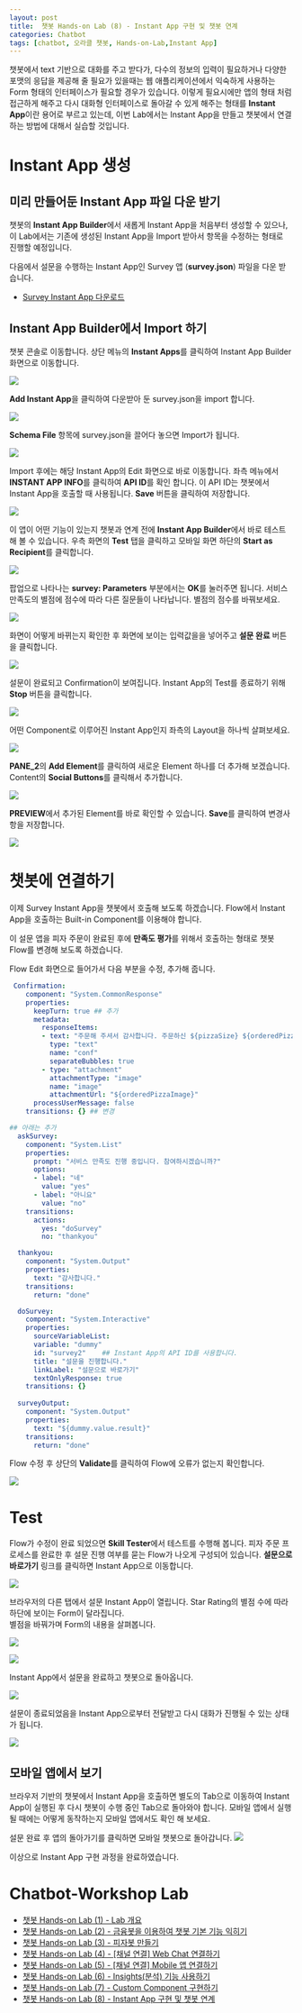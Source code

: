 ```yaml
---
layout: post
title:  챗봇 Hands-on Lab (8) - Instant App 구현 및 챗봇 연계
categories: Chatbot
tags: [chatbot, 오라클 챗봇, Hands-on-Lab,Instant App]
---
```


챗봇에서 text 기반으로 대화를 주고 받다가, 다수의 정보의 입력이 필요하거나 다양한 포맷의 응답을 제공해 줄 필요가 있을때는 웹 애플리케이션에서 익숙하게 사용하는 Form 형태의 인터페이스가 필요할 경우가 있습니다. 이렇게 필요시에만 앱의 형태 처럼 접근하게 해주고 다시 대화형 인터페이스로 돌아갈 수 있게 해주는 형태를 **Instant App**이란 용어로 부르고 있는데, 이번 Lab에서는 Instant App을 만들고 챗봇에서 연결하는 방법에 대해서 실습할 것입니다. 

# Instant App 생성

## 미리 만들어둔 Instant App 파일 다운 받기

챗봇의 **Instant App Builder**에서 새롭게 Instant App을 처음부터 생성할 수 있으나, 이 Lab에서는 기존에 생성된 Instant App을 Import 받아서 항목을 수정하는 형태로 진행할 예정입니다.

다음에서 설문을 수행하는 Instant App인 Survey 앱 (**survey.json**) 파일을 다운 받습니다.

- [Survey Instant App 다운로드](https://raw.githubusercontent.com/mee-nam-lee/chatbot_lecture/master/labfiles/instantapp/survey.json)


## Instant App Builder에서 Import 하기

챗봇 콘솔로 이동합니다. 상단 메뉴의 **Instant Apps**를 클릭하여 Instant App Builder 화면으로 이동합니다.

![](/assets/images/chatbot_lecture/instantapp/01_instant.png)

**Add Instant App**을 클릭하여 다운받아 둔 survey.json을 import 합니다.

![](/assets/images/chatbot_lecture/instantapp/02_import.png)

**Schema File** 항목에 survey.json을 끌어다 놓으면 Import가 됩니다.

![](/assets/images/chatbot_lecture/instantapp/03_upload.png)

Import 후에는 해당 Instant App의 Edit 화면으로 바로 이동합니다.
좌측 메뉴에서 **INSTANT APP INFO**를 클릭하여 **API ID**를 확인 합니다. 이 API ID는 챗봇에서 Instant App을 호출할 때 사용됩니다.
**Save** 버튼을 클릭하여 저장합니다.

![](/assets/images/chatbot_lecture/instantapp/04_survey.png)

이 앱이 어떤 기능이 있는지 챗봇과 연계 전에 **Instant App Builder**에서 바로 테스트 해 볼 수 있습니다.
우측 화면의 **Test** 탭을 클릭하고 모바일 화면 하단의 **Start as Recipient**를 클릭합니다.

![](/assets/images/chatbot_lecture/instantapp/05_test.png)

팝업으로 나타나는 **survey: Parameters** 부분에서는 **OK**를 눌러주면 됩니다.
서비스 만족도의 별점에 점수에 따라 다른 질문들이 나타납니다. 별점의 점수를 바꿔보세요.

![](/assets/images/chatbot_lecture/instantapp/06_test1.png)

화면이 어떻게 바뀌는지 확인한 후 화면에 보이는 입력값을을 넣어주고 **설문 완료** 버튼을 클릭합니다.

![](/assets/images/chatbot_lecture/instantapp/07_test2.png)

설문이 완료되고 Confirmation이 보여집니다. Instant App의 Test를 종료하기 위해 **Stop** 버튼을 클릭합니다.

![](/assets/images/chatbot_lecture/instantapp/08_test3.png)

어떤 Component로 이루어진 Instant App인지 좌측의 Layout을 하나씩 살펴보세요.

![](/assets/images/chatbot_lecture/instantapp/09_layout.png)

**PANE_2**의 **Add Element**를 클릭하여 새로운 Element 하나를 더 추가해 보겠습니다.
Content의 **Social Buttons**를 클릭해서 추가합니다.

![](/assets/images/chatbot_lecture/instantapp/10_edit.png)

**PREVIEW**에서 추가된 Element를 바로 확인할 수 있습니다. **Save**를 클릭하여 변경사항을 저장합니다.

![](/assets/images/chatbot_lecture/instantapp/11_social.png)

# 챗봇에 연결하기

이제 Survey Instant App을 챗봇에서 호출해 보도록 하겠습니다.
Flow에서 Instant App을 호출하는 Built-in Component를 이용해야 합니다. 

이 설문 앱을 피자 주문이 완료된 후에 **만족도 평가**를 위해서 호출하는 형태로 챗봇 Flow를 변경해 보도록 하겠습니다.

Flow Edit 화면으로 들어가서 다음 부분을 수정, 추가해 줍니다.

```yaml
 Confirmation:
    component: "System.CommonResponse"
    properties:
      keepTurn: true ## 추가
      metadata:
        responseItems:
        - text: "주문해 주셔서 감사합니다. 주문하신 ${pizzaSize} ${orderedPizza} 피자가 30분 내로 배달될 예정입니다."
          type: "text"
          name: "conf"
          separateBubbles: true
        - type: "attachment"
          attachmentType: "image"
          name: "image"
          attachmentUrl: "${orderedPizzaImage}"
      processUserMessage: false
    transitions: {} ## 변경

## 아래는 추가
  askSurvey:
    component: "System.List"
    properties: 
      prompt: "서비스 만족도 진행 중입니다. 참여하시겠습니까?"
      options: 
      - label: "네"
        value: "yes" 
      - label: "아니요"
        value: "no" 
    transitions:
      actions:
        yes: "doSurvey"
        no: "thankyou"      

  thankyou:
    component: "System.Output"
    properties:
      text: "감사합니다."
    transitions:
      return: "done"

  doSurvey:
    component: "System.Interactive"
    properties:
      sourceVariableList:
      variable: "dummy"
      id: "survey2"    ## Instant App의 API ID를 사용합니다.
      title: "설문을 진행합니다."
      linkLabel: "설문으로 바로가기"
      textOnlyResponse: true
    transitions: {}
   
  surveyOutput:
    component: "System.Output"
    properties:
      text: "${dummy.value.result}"
    transitions: 
      return: "done"
```
Flow 수정 후 상단의 **Validate**를 클릭하여 Flow에 오류가 없는지 확인합니다.

![](/assets/images/chatbot_lecture/instantapp/12_flow.png)

# Test
Flow가 수정이 완료 되었으면 **Skill Tester**에서 테스트를 수행해 봅니다.
피자 주문 프로세스를 완료한 후 설문 진행 여부를 묻는 Flow가 나오게 구성되어 있습니다.
**설문으로 바로가기** 링크를 클릭하면 Instant App으로 이동합니다.

![](/assets/images/chatbot_lecture/instantapp/13_callsurvey.png)

브라우저의 다른 탭에서 설문 Instant App이 열립니다. Star Rating의 별점 수에 따라 하단에 보이는 Form이 달라집니다.  
별점을 바꿔가며 Form의 내용을 살펴봅니다.

![](/assets/images/chatbot_lecture/instantapp/14_survey1.png)

![](/assets/images/chatbot_lecture/instantapp/14_survey2.png)

Instant App에서 설문을 완료하고 챗봇으로 돌아옵니다.

![](/assets/images/chatbot_lecture/instantapp/14_survey3.png)

설문이 종료되었음을 Instant App으로부터 전달받고 다시 대화가 진행될 수 있는 상태가 됩니다.

![](/assets/images/chatbot_lecture/instantapp/14_survey4.png)

## 모바일 앱에서 보기

브라우저 기반의 챗봇에서 Instant App을 호출하면 별도의 Tab으로 이동하여 Instant App이 실행된 후 다시 챗봇이 수행 중인 Tab으로 돌아와야 합니다.
모바일 앱에서 실행 될 때에는 어떻게 동작하는지 모바일 앱에서도 확인 해 보세요.

설문 완료 후 앱의 돌아가기를 클릭하면 모바일 챗봇으로 돌아갑니다.
![](/assets/images/chatbot_lecture/instantapp/20_mobile1.jpeg)

이상으로 Instant App 구현 과정을 완료하였습니다.

# Chatbot-Workshop Lab 
* [챗봇 Hands-on Lab (1) - Lab 개요](/chatbot/2019/챗봇-Hands-on-Lab_1/)
* [챗봇 Hands-on Lab (2) - 금융봇을 이용하여 챗봇 기본 기능 익히기](/chatbot/2019/챗봇-Hands-on-Lab_2/)
* [챗봇 Hands-on Lab (3) - 피자봇 만들기 ](/chatbot/2019/챗봇-Hands-on-Lab_3/)
* [챗봇 Hands-on Lab (4) - [채널 연결] Web Chat 연결하기](/chatbot/2019/챗봇-Hands-on-Lab_4/)
* [챗봇 Hands-on Lab (5) - [채널 연결] Mobile 앱 연결하기](/chatbot/2019/챗봇-Hands-on-Lab_5/)
* [챗봇 Hands-on Lab (6) - Insights(분석) 기능 사용하기](/chatbot/2019/챗봇-Hands-on-Lab_6/)
* [챗봇 Hands-on Lab (7) - Custom Component 구현하기](/chatbot/2019/챗봇-Hands-on-Lab_7/)
* [챗봇 Hands-on Lab (8) - Instant App 구현 및 챗봇 연계](/chatbot/2019/챗봇-Hands-on-Lab_8/)
